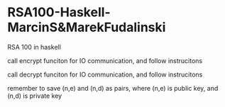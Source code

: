 # RSA100-Haskell-MarcinS&MarekFudalinski
RSA 100 in haskell

call encrypt funciton for IO communication, and follow instrucitons

call decrypt funciton for IO communication, and follow instrucitons

remember to save (n,e) and (n,d) as pairs, where (n,e) is public key, and (n,d) is private key
